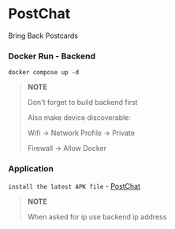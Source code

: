 # PostChat

 Bring Back Postcards

### Docker Run - Backend

`docker compose up -d`  

> **NOTE** 
> 
> Don't forget to build backend first
> 
> Also make device discoverable: 
> 
> Wifi -> Network Profile -> Private
> 
> Firewall -> Allow Docker

### Application

`install the latest APK file` - [PostChat](https://drive.google.com/drive/folders/11aXbKe7J0nFiG0y5oyfAy0OaEq5ckmtb?usp=sharing)

>  **NOTE**
> 
> When asked for ip use backend ip address
